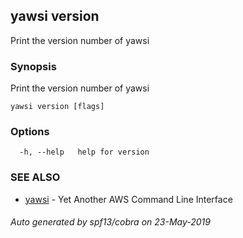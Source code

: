 ## yawsi version

Print the version number of yawsi

### Synopsis


Print the version number of yawsi

```
yawsi version [flags]
```

### Options

```
  -h, --help   help for version
```

### SEE ALSO
* [yawsi](yawsi.md)	 - Yet Another AWS Command Line Interface

###### Auto generated by spf13/cobra on 23-May-2019

